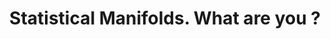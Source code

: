 ---
layout: default
title: Statistical Manifolds. What are you ? 
description: From representing the world to understanding intelligence.
tags: concept information-geometry math classic
category: boc
isPost : True
---